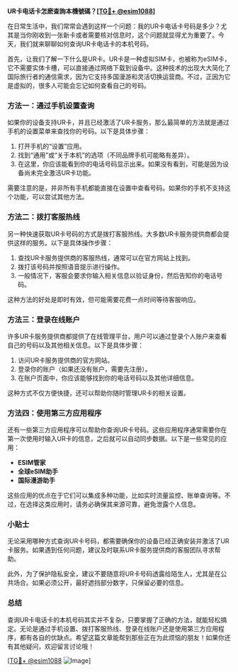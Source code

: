 **UR卡电话卡怎麽查詢本機號碼？[[TG💪+ @esim1088](https://t.me/s/esim1088)]**

在日常生活中，我们常常会遇到这样一个问题：我的UR卡电话卡号码是多少？尤其是当你刚收到一张新卡或者需要核对信息时，这个问题就显得尤为重要了。今天，我们就来聊聊如何查询UR卡电话卡的本机号码。

首先，让我们了解一下什么是UR卡。UR卡是一种虚拟SIM卡，也被称为eSIM卡，它不需要实体卡槽，可以直接通过网络下载到设备中。这种技术的出现大大简化了国际旅行者的通信需求，因为它支持多国漫游和灵活切换运营商。不过，正因为它是虚拟的，很多人可能会忘记如何查看自己的号码。

### 方法一：通过手机设置查询

如果你的设备支持UR卡，并且已经激活了UR卡服务，那么最简单的方法就是通过手机的设置菜单来查找你的号码。以下是具体步骤：

1. 打开手机的“设置”应用。
2. 找到“通用”或“关于本机”的选项（不同品牌手机可能略有差异）。
3. 在这里，你应该能看到你的电话号码显示出来。如果没有看到，可能是因为设备尚未完全激活UR卡功能。

需要注意的是，并非所有手机都能直接在设置中查看号码。如果你的手机不支持这个功能，可以尝试其他方法。

### 方法二：拨打客服热线

另一种快速获取UR卡号码的方式是拨打客服热线。大多数UR卡服务提供商都会提供这样的服务。以下是具体操作步骤：

1. 查找UR卡服务提供商的客服热线，通常可以在官方网站上找到。
2. 拨打该号码并按照语音提示进行操作。
3. 一般情况下，客服会要求你输入相关信息以验证身份，然后告知你的电话号码。

这种方法的好处是即时有效，但可能需要花费一点时间等待客服响应。

### 方法三：登录在线账户

许多UR卡服务提供商都提供了在线管理平台，用户可以通过登录个人账户来查看自己的号码以及其他相关信息。以下是具体步骤：

1. 访问UR卡服务提供商的官方网站。
2. 登录你的账户（如果还没有账户，需要先注册）。
3. 在账户页面中，你应该能够找到你的电话号码以及其他详细信息。

这种方式不仅方便快捷，还可以帮助你随时管理UR卡的相关设置。

### 方法四：使用第三方应用程序

还有一些第三方应用程序可以帮助你查询UR卡号码。这些应用程序通常需要你在第一次使用时输入UR卡的信息，之后就可以自动同步数据。以下是一些常见的应用：

- **ESIM管家**
- **全球eSIM助手**
- **国际漫游助手**

这些应用的优点在于它们可以集成多种功能，比如实时流量监控、账单查询等。不过，在选择这类应用时，请务必确保其来源可靠，避免泄露个人信息。

### 小贴士

无论采用哪种方式查询UR卡号码，都需要确保你的设备已经正确安装并激活了UR卡服务。如果遇到任何问题，建议及时联系UR卡服务提供商的客服团队寻求帮助。

此外，为了保护隐私安全，建议不要随意将UR卡号码透露给陌生人，尤其是在公共场合。如果必须公开，最好遮挡部分数字，只保留必要的信息。

### 总结

查询UR卡电话卡的本机号码其实并不复杂，只要掌握了正确的方法，就能轻松搞定。无论是通过手机设置、拨打客服热线、登录在线账户还是使用第三方应用程序，都有各自的优缺点。希望这篇文章能帮到那些正在为此烦恼的朋友！如果你还有其他疑问，欢迎留言讨论哦！

[[TG💪+ @esim1088](https://t.me/s/esim1088) ![Image](https://i.postimg.cc/4NQfJmqS/Snipaste-2025-05-13-00-14-12.png)]